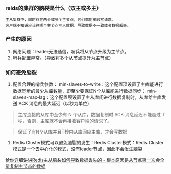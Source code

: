 ### reids的集群的脑裂是什么（双主或多主）

    主从集群中，同时存在两个或多个主节点，它们都能接收写请求。
    客户端不知道应该往哪个主节点写入数据，导致数据不一致或者数据丢失。


### 产生的原因

1. 网络问题：leader无法通信，哨兵将从节点升级为主节点，
2. 哨兵配置异常。（导致将多个从节点提升为主节点）


### 如何避免脑裂

1. 配置合理的哨兵参数：
    min-slaves-to-write：这个配置项设置了主库能进行数据同步的最少从库数量，即至少要保证N个从库能进行数据同步；
    min-slaves-max-lag：这个配置项设置了主从库间进行数据复制时，从库给主库发送 ACK 消息的最大延迟（以秒为单位）
    
> 主库连接的从库中至少有 N 个从库，数据复制时 ACK 消息延迟不能超过 T 秒，否则，主库就不会再接收客户端的请求了。

> 保证了有N个从库并且T秒内从库回应主库，才会写数据

1. Redis Cluster模式可以避免脑裂的发生：Redis Cluster模式：Redis Cluster模式是一个去中心化的模式，没有leader节点，因此不会发生脑裂


[给你详细讲讲Redis主从脑裂如何导致数据丢失的 - 根本原因是从节点第一次会全量复制主节点的数据](https://xiaolincoding.com/redis/cluster/master_slave_replication.html#%E4%B8%BB%E4%BB%8E%E5%88%87%E6%8D%A2%E5%A6%82%E4%BD%95%E5%87%8F%E5%B0%91%E6%95%B0%E6%8D%AE%E4%B8%A2%E5%A4%B1)

